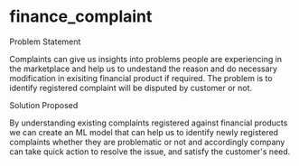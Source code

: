 # finance_complaint

Problem Statement

Complaints can give us insights into problems people are experiencing in the marketplace and help us to undestand the reason and do necessary modification in exisiting financial product if required.
The problem is to identify registered complaint will be disputed by customer or not.

Solution Proposed

By understanding existing complaints registered against financial products we can create an ML model that can help us to identify newly registered complaints whether they are problematic or not and accordingly company can take quick action to resolve the issue, and satisfy the customer's need.
